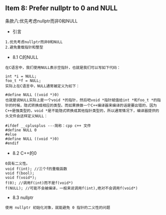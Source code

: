 ## Item 8: Prefer nullptr to 0 and NULL
条款⼋:优先考虑nullptr而⾮0和NULL

* 引言
```
1.优先考虑nullptr而⾮0和NULL
2.避免重载指针和整型
```

* 8.1 C的NULL
```
在C语言中，我们使用NULL表示空指针，也就是我们可以写如下代码：

int *i = NULL;
foo_t *f = NULL;
实际上在C语言中，NULL通常被定义为如下：

#define NULL ((void *)0)
也就是说NULL实际上是一个void *的指针，然后吧void *指针赋值给int *和foo_t *的指针的时候，隐式转换成相应的类型。而如果换做一个C++编译器来编译的话是要出错的，因为C++是强类型的，void *是不能隐式转换成其他指针类型的，所以通常情况下，编译器提供的头文件会这样定义NULL：

#ifdef __cplusplus ---简称：cpp c++ 文件
#define NULL 0
#else
#define NULL ((void *)0)
#endif
```

* 8.2 C++的0
```
0具有二义性。
void f(int); //三个f的重载函数
void f(bool);
void f(void*);
f(0); //调⽤f(int)而不是f(void*)
f(NULL); //可能不会被编译，⼀般来说调⽤f(int),绝对不会调⽤f(void*)
```

* 8.3 nullptr
```
使用 nullptr 初始化对象，就能避免 0 指针的二义性的问题
```